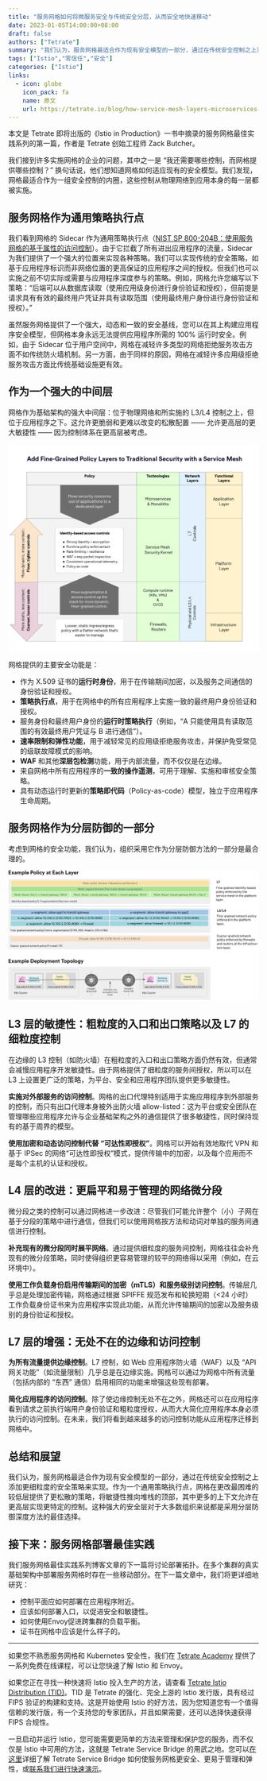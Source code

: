 ```yaml
---
title: "服务网格如何将微服务安全与传统安全分层，从而安全地快速移动"
date: 2023-01-05T14:00:00+08:00
draft: false
authors: ["Tetrate"]
summary: "我们认为，服务网格最适合作为现有安全模型的一部分，通过在传统安全控制之上添加更细粒度的安全策略来实现。"
tags: ["Istio","零信任","安全"]
categories: ["Istio"]
links:
  - icon: globe
    icon_pack: fa
    name: 原文
    url: https://tetrate.io/blog/how-service-mesh-layers-microservices-security-with-traditional-security-to-move-fast-safely/
---
```


本文是 Tetrate 即将出版的《Istio in Production》一书中摘录的服务网格最佳实践系列的第一篇，作者是 Tetrate 创始工程师 Zack Butcher。

我们接到许多实施网格的企业的问题，其中之一是 “我还需要哪些控制，而网格提供哪些控制？” 换句话说，他们想知道网格如何适应现有的安全模型。我们发现，网格最适合作为一组安全控制的内圈，这些控制从物理网络到应用本身的每一层都被实施。

## 服务网格作为通用策略执行点

我们看到网格的 Sidecar 作为通用策略执行点（[NIST SP 800-204B：使用服务网格的基于属性的访问控制](https://csrc.nist.gov/publications/detail/sp/800-204b/final)）。由于它拦截了所有进出应用程序的流量，Sidecar 为我们提供了一个强大的位置来实现各种策略。我们可以实现传统的安全策略，如基于应用程序标识而非网络位置的更高保证的应用程序之间的授权。但我们也可以实施之前不切实际或需要与应用程序深度参与的策略。例如，网格允许您编写以下策略：“后端可以从数据库读取（使用应用级身份进行身份验证和授权），但前提是请求具有有效的最终用户凭证并具有读取范围（使用最终用户身份进行身份验证和授权）。”

虽然服务网格提供了一个强大，动态和一致的安全基线，您可以在其上构建应用程序安全模型，但网格本身永远无法提供应用程序所需的 100% 运行时安全。例如，由于 Sidecar 位于用户空间中，网格在减轻许多类型的网络拒绝服务攻击方面不如传统防火墙机制。另一方面，由于同样的原因，网格在减轻许多应用级拒绝服务攻击方面比传统基础设施更有效。

## 作为一个强大的中间层

网格作为基础架构的强大中间层：位于物理网络和所实施的 L3/L4 控制之上，但位于应用程序之下。这允许更脆弱和更难以改变的松散配置 —— 允许更高层的更大敏捷性 —— 因为控制体系在更高层被考虑。

![图 1：增加细粒度策略层以增强传统安全。](f1.png)

网格提供的主要安全功能是：

- 作为 X.509 证书的**运行时身份**，用于在传输期间加密，以及服务之间通信的身份验证和授权。
- **策略执行点**，用于在网格中的所有应用程序上实施一致的最终用户身份验证和授权。
- 服务身份和最终用户身份的**运行时策略执行**（例如，“A 只能使用具有读取范围的有效最终用户凭证与 B 进行通信”）。
- **速率限制和弹性功能**，用于减轻常见的应用级拒绝服务攻击，并保护免受常见的级联故障模式的影响。
- **WAF** 和其他**深层包检测**功能，用于内部流量，而不仅仅是在边缘。
- 来自网格中所有应用程序的**一致的操作遥测**，可用于理解、实施和审核安全策略。
- 具有动态运行时更新的**策略即代码**（Policy-as-code）模型，独立于应用程序生命周期。

## 服务网格作为分层防御的一部分

考虑到网格的安全功能，我们认为，组织采用它作为分层防御方法的一部分是最合理的。

![图 2：每层策略的示例以及一个示例部署拓扑。](f2.png)

## L3 层的敏捷性：粗粒度的入口和出口策略以及 L7 的细粒度控制

在边缘的 L3 控制（如防火墙）在粗粒度的入口和出口策略方面仍然有效，但通常会减慢应用程序开发敏捷性。由于网格提供了细粒度的服务间授权，所以可以在 L3 上设置更广泛的策略，为平台、安全和应用程序团队提供更多敏捷性。

**实施对外部服务的访问控制**。网格的出口代理特别适用于实施应用程序到外部服务的控制，而只有出口代理本身被外出防火墙 allow-listed：这为平台或安全团队在管理哪些应用程序允许与企业基础架构之外的通信提供了很多敏捷性，同时保持现有的基于周界的模型。

**使用加密和动态访问控制代替 “可达性即授权”**。网格可以开始有效地取代 VPN 和基于 IPSec 的网络“可达性即授权”模式，提供传输中的加密，以及每个应用而不是每个主机的认证和授权。

## L4 层的改进：更扁平和易于管理的网络微分段

微分段之类的控制可以通过网格进一步改进：尽管我们可能允许整个（小）子网在基于分段的策略中进行通信，但我们可以使用网格按方法和动词对单独的服务间通信进行控制。

**补充现有的微分段同时展平网络**。通过提供细粒度的服务间控制，网格往往会补充现有的微分段策略，同时使得组织更容易管理的较平的网络得以采用（例如，在云环境中）。

**使用工作负载身份启用传输期间的加密（mTLS）和服务级别访问控制**。传输层几乎总是处理加密传输，网格通过根据 SPIFFE 规范发布和轮换短期（<24 小时）工作负载身份证书来为应用程序实现此功能，从而允许传输期间的加密以及服务级别的身份验证和授权。

## L7 层的增强：无处不在的边缘和访问控制

**为所有流量提供边缘控制**。L7 控制，如 Web 应用程序防火墙（WAF）以及 “API 网关功能”（如流量限制）几乎总是在边缘实施。网格可以通过为网格中所有流量（包括内部的 “东西” 通信）启用相同的功能来增强这些现有部署。

**简化应用程序的访问控制**。除了使边缘控制无处不在之外，网格还可以在应用程序看到请求之前执行端用户身份验证和粗粒度授权，从而大大简化应用程序本身必须执行的访问控制。在未来，我们将看到越来越多的访问控制功能从应用程序迁移到网格中。

## 总结和展望

我们认为，服务网格最适合作为现有安全模型的一部分，通过在传统安全控制之上添加更细粒度的安全策略来实现。作为一个通用策略执行点，网格在更改最困难的较低层提供了更松散的策略，将敏捷性推向堆栈的顶部，其中更多的上下文允许在更高层实现更特定的控制。这种强大的安全层对于大多数组织来说都是采用分层防御深度方法的最佳选择。

## 接下来：服务网格部署最佳实践

我们服务网格最佳实践系列博客文章的下一篇将讨论部署拓扑。在多个集群的真实基础架构中部署服务网格时存在一些移动部分。在下一篇文章中，我们将更详细地研究：

- 控制平面应如何部署在应用程序附近。 
- 应该如何部署入口，以促进安全和敏捷性。
- 如何使用Envoy促进跨集群的负载平衡。
- 证书在网格中应该是什么样子的。

---

如果您不熟悉服务网格和 Kubernetes 安全性，我们在 [Tetrate Academy](https://tetr8.io/academy) 提供了一系列免费在线课程，可以让您快速了解 Istio 和 Envoy。

如果您正在寻找一种快速将 Istio 投入生产的方法，请查看 [Tetrate Istio Distribution (TID)](https://tetr8.io/tid)。TID 是 Tetrate 的强化、完全上游的 Istio 发行版，具有经过 FIPS 验证的构建和支持。这是开始使用 Istio 的好方法，因为您知道您有一个值得信赖的发行版，有一个支持您的专家团队，并且如果需要，还可以选择快速获得 FIPS 合规性。

一旦启动并运行 Istio，您可能需要更简单的方法来管理和保护您的服务，而不仅仅是 Istio 中可用的方法，这就是 Tetrate Service Bridge 的用武之地。您可以[在这里](https://tetr8.io/tsb)详细了解 Tetrate Service Bridge 如何使服务网格更安全、更易于管理和弹性，或[联系我们进行快速演示](https://tetr8.io/contact)。 
